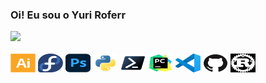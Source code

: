 ### Oi! Eu sou o Yuri Roferr

<div>
  <a href="https://github.com/oyuriroferr" target="_blank">
    <img height="150em" src="https://github-readme-stats.vercel.app/api/top-langs/?username=oyuriroferr&layout=compact&langs_count=7&theme=midnight-purple"/>
  </a>
</div>

<div style="display: inline_block"><br>

  <img src="/SVGs/illustrator-plain.svg" alt="Illustrator" height="30" width="40">
<img src="/SVGs/fedora-original.svg" alt="Fedora" height="30" width="40">
<img src="/SVGs/photoshop-original.svg" alt="Photoshop" height="30" width="40">
<img src="/SVGs/python-original.svg" alt="Python" height="30" width="40">
<img src="/SVGs/powershell-original.svg" alt="PowerShell" height="30" width="40">
<img src="/SVGs/pycharm-original.svg" alt="PyCharm" height="30" width="40">
<img src="/SVGs/vscode-original.svg" alt="VS Code" height="30" width="40">
<img src="/SVGs/github-original.svg" alt="GitHub" height="30" width="40">
<img src="/SVGs/rust-original.svg" alt="Rust" height="30" width="40" style="filter:invert(1);">


</div>
